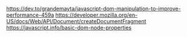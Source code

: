 https://dev.to/grandemayta/javascript-dom-manipulation-to-improve-performance-459a
https://developer.mozilla.org/en-US/docs/Web/API/Document/createDocumentFragment
https://javascript.info/basic-dom-node-properties
